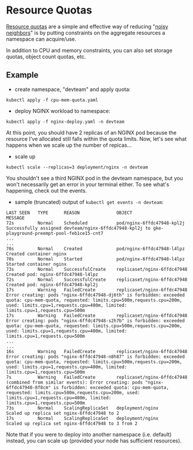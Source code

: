 # Resource Quotas
[Resource quotas](https://kubernetes.io/docs/concepts/policy/resource-quotas/) are a simple and effective way of reducing "[noisy neighbors](https://kubernetes.io/docs/concepts/security/multi-tenancy/)" is by putting constraints on the aggregate resources a namespace can acquire/use.

In addition to CPU and memory constraints, you can also set storage quotas, object count quotas, etc.

## Example
- create namespace, "devteam" and apply quota:
```
kubectl apply -f cpu-mem-quota.yaml
```

- deploy NGINX workload to namespace:
```
kubectl apply -f nginx-deploy.yaml -n devteam
```

At this point, you should have 2 replicas of an NGINX pod because the resource I've allocated still falls within the quota limits.  Now, let's see what happens when we scale up the number of repicas...

- scale up
```
kubectl scale --replicas=3 deployment/nginx -n devteam
```

You shouldn't see a third NGINX pod in the devteam namespace, but you won't necessarily get an error in your terminal either.  To see what's happening, check out the events.

- sample (truncated) output of `kubectl get events -n devteam`:
```
LAST SEEN   TYPE      REASON              OBJECT                        MESSAGE
72s         Normal    Scheduled           pod/nginx-6ffdc47948-kpl2j    Successfully assigned devteam/nginx-6ffdc47948-kpl2j to gke-playground-preempt-pool-feb1ce15-cnt7
...
...
70s         Normal    Created             pod/nginx-6ffdc47948-l4lpz    Created container nginx
70s         Normal    Started             pod/nginx-6ffdc47948-l4lpz    Started container nginx
73s         Normal    SuccessfulCreate    replicaset/nginx-6ffdc47948   Created pod: nginx-6ffdc47948-l4lpz
72s         Normal    SuccessfulCreate    replicaset/nginx-6ffdc47948   Created pod: nginx-6ffdc47948-kpl2j
17s         Warning   FailedCreate        replicaset/nginx-6ffdc47948   Error creating: pods "nginx-6ffdc47948-dj6th" is forbidden: exceeded quota: cpu-mem-quota, requested: limits.cpu=500m,requests.cpu=200m, used: limits.cpu=1,requests.cpu=400m, limited: limits.cpu=1,requests.cpu=500m
17s         Warning   FailedCreate        replicaset/nginx-6ffdc47948   Error creating: pods "nginx-6ffdc47948-s2h7b" is forbidden: exceeded quota: cpu-mem-quota, requested: limits.cpu=500m,requests.cpu=200m, used: limits.cpu=1,requests.cpu=400m, limited: limits.cpu=1,requests.cpu=500m
...
...
16s         Warning   FailedCreate        replicaset/nginx-6ffdc47948   Error creating: pods "nginx-6ffdc47948-n8h87" is forbidden: exceeded quota: cpu-mem-quota, requested: limits.cpu=500m,requests.cpu=200m, used: limits.cpu=1,requests.cpu=400m, limited: limits.cpu=1,requests.cpu=500m
7s          Warning   FailedCreate        replicaset/nginx-6ffdc47948   (combined from similar events): Error creating: pods "nginx-6ffdc47948-8f8cm" is forbidden: exceeded quota: cpu-mem-quota, requested: limits.cpu=500m,requests.cpu=200m, used: limits.cpu=1,requests.cpu=400m, limited: limits.cpu=1,requests.cpu=500m
73s         Normal    ScalingReplicaSet   deployment/nginx              Scaled up replica set nginx-6ffdc47948 to 2
17s         Normal    ScalingReplicaSet   deployment/nginx              Scaled up replica set nginx-6ffdc47948 to 3 from 2
```

Note that if you were to deploy into another namespace (i.e. default) instead, you can scale up (provided your node has sufficient resources).
